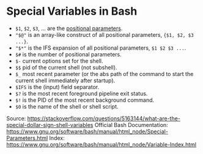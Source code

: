 # Special Variables in Bash



- `$1`, `$2`, `$3`, ... are the [positional parameters](https://www.gnu.org/software/bash/manual/html_node/Positional-Parameters.html).
- `"$@"` is an array-like construct of all positional parameters, `{$1, $2, $3 ...}`.
- `"$*"` is the IFS expansion of all positional parameters, `$1 $2 $3 ...`.
- `$#` is the number of positional parameters.
- `$-` current options set for the shell.
- `$$` pid of the current shell (not subshell).
- `$_` most recent parameter (or the abs path of the command to start the current shell immediately after startup).
- `$IFS` is the (input) field separator.
- `$?` is the most recent foreground pipeline exit status.
- `$!` is the PID of the most recent background command.
- `$0` is the name of the shell or shell script.

Source: https://stackoverflow.com/questions/5163144/what-are-the-special-dollar-sign-shell-variables
Official Bash Documentation: https://www.gnu.org/software/bash/manual/html_node/Special-Parameters.html
Index: https://www.gnu.org/software/bash/manual/html_node/Variable-Index.html